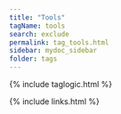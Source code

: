 ```yaml
---
title: "Tools"
tagName: tools
search: exclude
permalink: tag_tools.html
sidebar: mydoc_sidebar
folder: tags
---
```


{% include taglogic.html %}

{% include links.html %}
